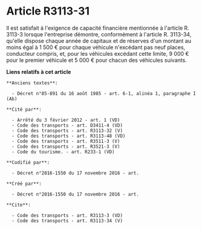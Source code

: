 # Article R3113-31

Il est satisfait à l'exigence de capacité financière mentionnée à l'article R. 3113-3 lorsque l'entreprise démontre,
conformément à l'article R. 3113-34, qu'elle dispose chaque année de capitaux et de réserves d'un montant au moins égal à 1
500 € pour chaque véhicule n'excédant pas neuf places, conducteur compris, et, pour les véhicules excédant cette limite, 9
000 € pour le premier véhicule et 5 000 € pour chacun des véhicules suivants.

**Liens relatifs à cet article**

	**Anciens textes**:

	  - Décret n°85-891 du 16 août 1985 - art. 6-1, alinéa 1, paragraphe I  (Ab)

	**Cité par**:

	  - Arrêté du 3 février 2012 - art. 1 (VD)
	  - Code des transports - art. D3411-4 (VD)
	  - Code des transports - art. R3113-32 (V)
	  - Code des transports - art. R3113-48 (VD)
	  - Code des transports - art. R3511-3 (V)
	  - Code des transports - art. R3521-3 (V)
	  - Code du tourisme. - art. R233-1 (VD)

	**Codifié par**:

	  - Décret n°2016-1550 du 17 novembre 2016 - art.

	**Créé par**:

	  - Décret n°2016-1550 du 17 novembre 2016 - art.

	**Cite**:

	  - Code des transports - art. R3113-3 (VD)
	  - Code des transports - art. R3113-34 (V)

